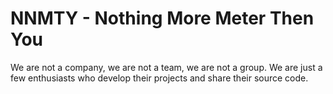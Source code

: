 # NNMTY - Nothing More Meter Then You

We are not a company, we are not a team, we are not a group. We are just a few enthusiasts who develop their projects and share their source code.
